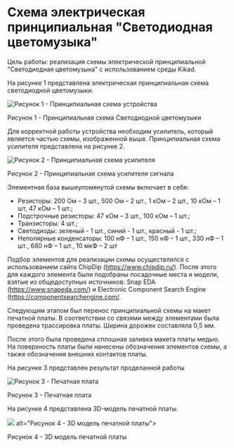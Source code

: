 # <strong> Схема электрическая принципиальная "Светодиодная цветомузыка" </strong>

Цель работы: реализация схемы электрической принципиальной "Светодиодная цветомузыка" с использованием среды Kikad.

На рисунке 1 представлена электрическая принципиальная схема светодиодной цветомузыки.  

<image src="C:\Users\Кристина\Desktop\plata 1111.png](https://github.com/LexieRr/123/blob/main/3dplata.png"  alt="Рисунок 1 - Принципиальная схема устройства">

Рисунок 1 - Принципиальная схема Светодиодной цветомузыки

Для корректной работы устройства необходим усилитель, который является частью схемы, изображенной выше. Принципиальная схема усилителя представлена на рисунке 2.  


<image src="C:\Users\Кристина\Desktop\Рисунок 2 СЭП усилитель.jpg"  alt="Рисунок 2 - Принципиальная схема усилителя">

Рисунок 2 - Принципиальная схема усилителя сигнала

Элементная база вышеупомянутой схемы включает в себя:
- Резисторы: 200 Ом – 3 шт., 500 Ом – 2 шт., 1 кОм – 2 шт., 10 кОм – 1 шт,  47 кОм – 1 шт.;
- Подстрочные резисторы: 47 кОм – 3 шт., 100 кОм – 1 шт.;
- Транзисторы: 4 шт.;
- Светодиоды: зеленый - 1 шт., синий - 1 шт., красный - 1 шт.;
- Неполярные конденсаторы: 100 нФ – 1 шт., 150 нФ – 1 шт., 330 нФ – 1 шт., 680 нФ – 1 шт., 10 мкФ – 2 шт

Подбор элементов для реализации схемы осуществлялся с использованием сайта ChipDip (https://www.chipdip.ru/). После этого для каждого элемента были подобраны посадочные места и модели, взятые из общедоступных источников: Snap EDA (https://www.snapeda.com/) и Electronic Component Search Engine (https://componentsearchengine.com/.

Следующим этапом был перенос принципиальной схемы на макет печатной платы. В соответствии со связями между элементами была проведена трассировка платы. Ширина дорожек составляла 0,5 мм.

После этого была проведена сплошная заливка макета платы медью. На поверхность платы были нанесены обозначения элементов схемы, а также обозначения внешних контактов платы.

На рисунке 3 представлен результат проделанной работы

<image src="C:\Users\Кристина\Desktop\plata11.png" alt="Рисунок 3 - Печатная плата">

Рисунок 3 - Печатная плата


На рисунке 4 представлена 3D-модель печатной платы.

<image src="C:\Users\Кристина\Desktop\3dplata.png"> alt="Рисунок 4 - 3D модель печатной платы">

Рисунок 4 - 3D модель печатной платы


